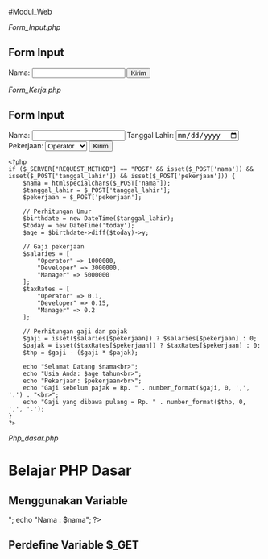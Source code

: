 #Modul_Web

*Form_Input.php*
<!DOCTYPE html>
<html lang="en">
<head>
<meta charset="UTF-8">
<title>PHP Dasar</title>
</head>
<body>
<h2>Form Input</h2>
<form method="post">
<label>Nama: </label>
<input type="text" name="nama">
<input type="submit" value="Kirim">
</form>
<?php
if(isset($_POST['nama'])) {
    echo 'Selamat Datang ' .htmlspecialchars($_POST['nama']);
} else {
    echo ' Selamat Datang ';
}
?>
</body>
</html>


*Form_Kerja.php*
<!DOCTYPE html>
<html lang="en">
<head>
    <meta charset="UTF-8">
    <title>PHP Dasar</title>
</head>
<body>
    <h2>Form Input</h2>
    <form method="post">
        <label>Nama: </label>
        <input type="text" name="nama">
        <label>Tanggal Lahir: </label>
        <input type="date" name="tanggal_lahir">
        <label>Pekerjaan: </label>
        <select name="pekerjaan">
            <option value="Operator">Operator</option>
            <option value="Developer">Developer</option>
            <option value="Manager">Manager</option>
        </select>
        <input type="submit" value="Kirim">
    </form>

    <?php
    if ($_SERVER["REQUEST_METHOD"] == "POST" && isset($_POST['nama']) && isset($_POST['tanggal_lahir']) && isset($_POST['pekerjaan'])) {
        $nama = htmlspecialchars($_POST['nama']);
        $tanggal_lahir = $_POST['tanggal_lahir'];
        $pekerjaan = $_POST['pekerjaan'];

        // Perhitungan Umur
        $birthdate = new DateTime($tanggal_lahir);
        $today = new DateTime('today');
        $age = $birthdate->diff($today)->y;

        // Gaji pekerjaan
        $salaries = [
            "Operator" => 1000000,
            "Developer" => 3000000,
            "Manager" => 5000000
        ];
        $taxRates = [
            "Operator" => 0.1,
            "Developer" => 0.15,
            "Manager" => 0.2
        ];

        // Perhitungan gaji dan pajak
        $gaji = isset($salaries[$pekerjaan]) ? $salaries[$pekerjaan] : 0;
        $pajak = isset($taxRates[$pekerjaan]) ? $taxRates[$pekerjaan] : 0;
        $thp = $gaji - ($gaji * $pajak);

        echo "Selamat Datang $nama<br>";
        echo "Usia Anda: $age tahun<br>";
        echo "Pekerjaan: $pekerjaan<br>";
        echo "Gaji sebelum pajak = Rp. " . number_format($gaji, 0, ',', '.') . "<br>";
        echo "Gaji yang dibawa pulang = Rp. " . number_format($thp, 0, ',', '.');
    }
    ?>
</body>
</html>



*Php_dasar.php*

<!DOCTYPE html>
<html lang="en">
<head>
    <meta charset="UTF-8">
    <title>PHP DASAR</title>
</head>
<body>
    <h1>Belajar PHP Dasar</h1>
    <?php
    echo "Hello World";
    ?>
</body>
<body>
    <h2>Menggunakan Variable</h2>
    <?php
    $nim = "312210523";
    $nama = 'Hansen Julio';
    echo "NIM : ". $nim . "<br>";
    echo "Nama : $nama";
    ?>
</body>
<body>
    <h2>Perdefine Variable $_GET</h2>
    <?php
    echo 'Selamat Datang ' . $_GET['nama'];
    ?>
</body>
</html>
